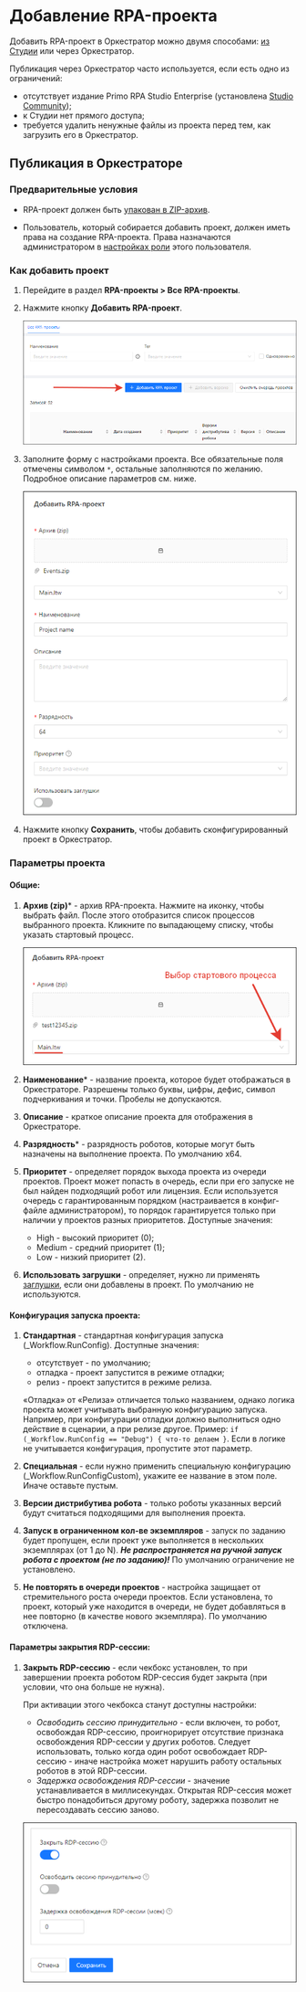 # Добавление RPA-проекта 

Добавить RPA-проект в Оркестратор можно двумя способами: [из Студии](https://docs.primo-rpa.ru/primo-rpa/primo-studio/projects/publish) или через Оркестратор. 

Публикация через Оркестратор часто используется, если есть одно из ограничений:
* отсутствует издание Primo RPA Studio Enterprise (установлена [Studio Community](https://docs.primo-rpa.ru/primo-rpa/primo-studio/editions));
* к Студии нет прямого доступа;
* требуется удалить ненужные файлы из проекта перед тем, как загрузить его в Оркестратор.

## Публикация в Оркестраторе

### Предварительные условия

* RPA-проект должен быть [упакован в ZIP-архив](https://docs.primo-rpa.ru/primo-rpa/primo-studio/projects/publish#publikaciya-v-orkestratore).

* Пользователь, который собирается добавить проект, должен иметь права на создание RPA-проекта. Права назначаются администратором в [настройках роли](https://docs.primo-rpa.ru/primo-rpa/orchestrator/settings/users/roles) этого пользователя.

### Как добавить проект

1. Перейдите в раздел **RPA-проекты > Все RPA-проекты**.
2. Нажмите кнопку **Добавить RPA-проект**.

   ![](../../.gitbook/assets/add-rpa-project-2.png)

3. Заполните форму с настройками проекта. Все обязательные поля отмечены символом `*`, остальные заполняются по желанию. Подробное описание параметров см. ниже.

   ![](../../.gitbook/assets/add-project-common-parameters.png)

4. Нажмите кнопку **Сохранить**, чтобы добавить сконфигурированный проект в Оркестратор.   

### Параметры проекта

#### Общие:
1. **Архив (zip)**\* - архив RPA-проекта. Нажмите на иконку, чтобы выбрать файл. После этого отобразится список процессов выбранного проекта. Кликните по выпадающему списку, чтобы указать стартовый процесс.

    ![](../../.gitbook/assets/choose-start-proccess.png)

1. **Наименование**\* - название проекта, которое будет отображаться в Оркестраторе. Разрешены только буквы, цифры, дефис, символ подчеркивания и точки. Пробелы не допускаются.
1. **Описание** - краткое описание проекта для отображения в Оркестраторе. 
1. **Разрядность**\* - разрядность роботов, которые могут быть назначены на выполнение проекта. По умолчанию x64.
1. **Приоритет** - определяет порядок выхода проекта из очереди проектов. Проект может попасть в очередь, если при его запуске не был найден подходящий робот или лицензия. Если используется очередь с гарантированным порядком (настраивается в конфиг-файле администратором), то порядок гарантируется только при наличии у проектов разных приоритетов. Доступные значения:
    * High - высокий приоритет (0); 
    * Medium - средний приоритет (1);
    * Low - низкий приоритет (2). 
1. **Использовать загрушки** - определяет, нужно ли применять [заглушки](https://docs.primo-rpa.ru/primo-rpa/g_elements/el_basic/testing/mock), если они добавлены в проект. По умолчанию не используются.

#### Конфигурация запуска проекта:
1. **Стандартная** - стандартная конфигурация запуска (_Workflow.RunConfig). Доступные значения:
   * отсутствует - по умолчанию;
   * отладка - проект запустится в режиме отладки;
   * релиз - проект запустится в режиме релиза.

   «Отладка» от «Релиза» отличается только названием, однако логика проекта может учитывать выбранную конфигурацию запуска. Например, при конфигурации отладки должно выполниться одно действие в сценарии, а при релизе другое. Пример: `if (_Workflow.RunConfig == "Debug") { что-то делаем }`. Если в логике не учитывается конфигурация, пропустите этот параметр.

1. **Специальная** - если нужно применить специальную конфигурацию (_Workflow.RunConfigCustom), укажите ее название в этом поле. Иначе оставьте пустым.
1. **Версии дистрибутива робота** - только роботы указанных версий будут считаться подходящими для выполнения проекта. 
1. **Запуск в ограниченном кол-ве экземпляров** - запуск по заданию будет пропущен, если проект уже выполняется в нескольких экземплярах (от 1 до N). ***Не распространяется на ручной запуск робота с проектом (не по заданию)!*** По умолчанию ограничение не установлено.
1. **Не повторять в очереди проектов** - настройка защищает от стремительного роста очереди проектов. Если установлена, то проект, который уже находится в очереди, не будет добавляться в нее повторно (в качестве нового экземпляра). По умолчанию отключена.

#### Параметры закрытия RDP-сессии:
1. **Закрыть RDP-сессию** - если чекбокс установлен, то при завершении проекта роботом RDP-сессия будет закрыта (при условии, что она больше не нужна).

    При активации этого чекбокса станут доступны настройки:
   * *Освободить сессию принудительно* - если включен, то робот, освобождая RDP-сессию, проигнорирует отсутствие признака освобождения RDP-сессии у других роботов. Следует использовать, только когда один робот освобождает RDP-сессию - иначе настройка может нарушить работу остальных роботов в этой RDP-сессии.
   * *Задержка освобождения RDP-сессии* - значение устанавливается в миллисекундах. Открытая RDP-сессия может быстро понадобиться другому роботу, задержка позволит не пересоздавать сессию заново.

   ![](../../.gitbook/assets/add-project-in-orch-parameters-rdp.png)


